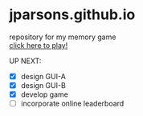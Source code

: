 # jparsons.github.io
repository for my memory game
<br/>[click here to play!](http://jordanparsons9925.github.io)

UP NEXT:
- [x] design GUI-A
- [x] design GUI-B
- [x] develop game
- [ ] incorporate online leaderboard

